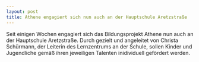 ```yaml
---
layout: post
title: Athene engagiert sich nun auch an der Hauptschule Aretzstraße
---
```


Seit einigen Wochen engagiert sich das Bildungsprojekt Athene nun auch an der Hauptschule Aretzstraße. Durch gezielt und angeleitet von Christa Schürmann, der Leiterin des Lernzentrums an der Schule, sollen Kinder und Jugendliche gemäß ihren jeweiligen Talenten inidividuell gefördert werden.

